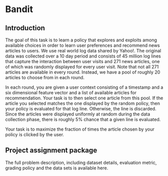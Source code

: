 Bandit
======

Introduction
------------

The goal of this task is to learn a policy that explores and exploits among available choices in order to learn user preferences and recommend news articles to users. We use real world log data shared by Yahoo!. The original data was collected over a 10 day period and consists of 45 million log lines that capture the interaction between user visits and 271 news articles, one of which was randomly displayed for every user visit. Note that not all 271 articles are available in every round. Instead, we have a pool of roughly 20 articles to choose from in each round.

In each round, you are given a user context consisting of a timestamp and a six dimensional feature vector and a list of available articles for recommendation. Your task is to then select one article from this pool. If the article you selected matches the one displayed by the random policy, then your policy is evaluated for that log line. Otherwise, the line is discarded. Since the articles were displayed uniformly at random during the data collection phase, there is roughly 5% chance that a given line is evaluated.

Your task is to maximize the fraction of times the article chosen by your policy is clicked by the user.

Project assignment package
--------------------------

The full problem description, including dataset details, evaluation metric, grading policy and the data sets is available here.
